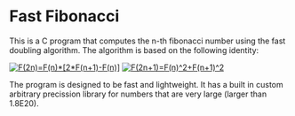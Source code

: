 Fast Fibonacci
===============
This is a C program that computes the n-th fibonacci number using the fast doubling algorithm. The algorithm is based on the following identity:

<a href="https://www.codecogs.com/eqnedit.php?latex=F(2n)=F(n)*[2*F(n&plus;1)-F(n)]" target="_blank"><img src="https://latex.codecogs.com/gif.latex?F(2n)=F(n)*[2*F(n&plus;1)-F(n)]" title="F(2n)=F(n)*[2*F(n+1)-F(n)]" /></a>
<a href="https://www.codecogs.com/eqnedit.php?latex=F(2n&plus;1)=F(n)^2&plus;F(n&plus;1)^2" target="_blank"><img src="https://latex.codecogs.com/gif.latex?F(2n&plus;1)=F(n)^2&plus;F(n&plus;1)^2" title="F(2n+1)=F(n)^2+F(n+1)^2" /></a>


The program is designed to be fast and lightweight. It has a built in custom arbitrary precission library for numbers that are very large (larger than 1.8E20).
